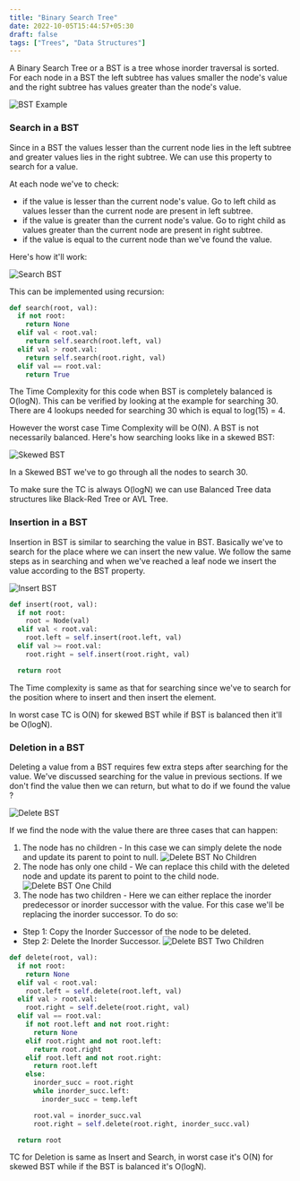 ```yaml
---
title: "Binary Search Tree"
date: 2022-10-05T15:44:57+05:30
draft: false
tags: ["Trees", "Data Structures"]
---
```


A Binary Search Tree or a BST is a tree whose inorder traversal is sorted. For each node in a BST the left subtree has values smaller the node's value and the right subtree has values greater than the node's value.

![BST Example](/data-structures/binary-search-tree/bst-example.png)

### Search in a BST

Since in a BST the values lesser than the current node lies in the left subtree and greater values lies in the right subtree. We can use this property to search for a value.

At each node we've to check:

- if the value is lesser than the current node's value. Go to left child as values lesser than the current node are present in left subtree.
- if the value is greater than the current node's value. Go to right child as values greater than the current node are present in right subtree.
- if the value is equal to the current node than we've found the value.

Here's how it'll work:

![Search BST](/data-structures/binary-search-tree/search-bst.png)

This can be implemented using recursion:

```python
def search(root, val):
  if not root:
    return None
  elif val < root.val:
    return self.search(root.left, val)
  elif val > root.val:
    return self.search(root.right, val)
  elif val == root.val:
    return True
```

The Time Complexity for this code when BST is completely balanced is O(logN). This can be verified by looking at the example for searching 30. There are 4 lookups needed for searching 30 which is equal to log(15) = 4.

However the worst case Time Complexity will be O(N). A BST is not necessarily balanced. Here's how searching looks like in a skewed BST:

![Skewed BST](/data-structures/binary-search-tree/skewed-bst.png)

In a Skewed BST we've to go through all the nodes to search 30.

To make sure the TC is always O(logN) we can use Balanced Tree data structures like Black-Red Tree or AVL Tree.

### Insertion in a BST

Insertion in BST is similar to searching the value in BST. Basically we've to search for the place where we can insert the new value. We follow the same steps as in searching and when we've reached a leaf node we insert the value according to the BST property.

![Insert BST](/data-structures/binary-search-tree/insertion-bst.png)

```python
def insert(root, val):
  if not root:
    root = Node(val)
  elif val < root.val:
    root.left = self.insert(root.left, val)
  elif val >= root.val:
    root.right = self.insert(root.right, val)

  return root
```

The Time complexity is same as that for searching since we've to search for the position where to insert and then insert the element.

In worst case TC is O(N) for skewed BST while if BST is balanced then it'll be O(logN).

### Deletion in a BST

Deleting a value from a BST requires few extra steps after searching for the value. We've discussed searching for the value in previous sections. If we don't find the value then we can return, but what to do if we found the value ?

![Delete BST](/data-structures/binary-search-tree/delete-bst-example.png)

If we find the node with the value there are three cases that can happen:

1. The node has no children - In this case we can simply delete the node and update its parent to point to null.
![Delete BST No Children](/data-structures/binary-search-tree/delete-bst-no-children.png)
2. The node has only one child - We can replace this child with the deleted node and update its parent to point to the child node.
![Delete BST One Child](/data-structures/binary-search-tree/delete-bst-one-child.png)
3. The node has two children - Here we can either replace the inorder predecessor or inorder successor with the value. For this case we'll be replacing the inorder successor. To do so:

- Step 1: Copy the Inorder Successor of the node to be deleted.
- Step 2: Delete the Inorder Successor.
![Delete BST Two Children](/data-structures/binary-search-tree/delete-bst-two-children.png)

```python
def delete(root, val):
  if not root:
    return None
  elif val < root.val:
    root.left = self.delete(root.left, val)
  elif val > root.val:
    root.right = self.delete(root.right, val)
  elif val == root.val:
    if not root.left and not root.right:
      return None
    elif root.right and not root.left:
      return root.right
    elif root.left and not root.right:
      return root.left
    else:
      inorder_succ = root.right
      while inorder_succ.left:
        inorder_succ = temp.left

      root.val = inorder_succ.val
      root.right = self.delete(root.right, inorder_succ.val)

  return root
```

TC for Deletion is same as Insert and Search, in worst case it's O(N) for skewed BST while if the BST is balanced it's O(logN).

